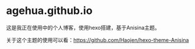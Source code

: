 # agehua.github.io

这是我正在使用中的个人博客，使用hexo搭建，基于Anisina主题。

关于这个主题的使用可以看：https://github.com/Haojen/hexo-theme-Anisina

